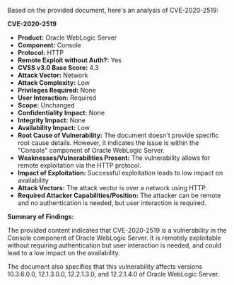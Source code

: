 Based on the provided document, here's an analysis of CVE-2020-2519:

**CVE-2020-2519**

*   **Product:** Oracle WebLogic Server
*   **Component:** Console
*  **Protocol:** HTTP
*   **Remote Exploit without Auth?:** Yes
*   **CVSS v3.0 Base Score:** 4.3
*   **Attack Vector:** Network
*   **Attack Complexity:** Low
*   **Privileges Required:** None
*   **User Interaction:** Required
*   **Scope:** Unchanged
*   **Confidentiality Impact:** None
*   **Integrity Impact:** None
*   **Availability Impact:** Low
*   **Root Cause of Vulnerability:** The document doesn't provide specific root cause details. However, it indicates the issue is within the "Console" component of Oracle WebLogic Server.
*   **Weaknesses/Vulnerabilities Present:** The vulnerability allows for remote exploitation via the HTTP protocol.
*   **Impact of Exploitation:** Successful exploitation leads to low impact on availability
*   **Attack Vectors:** The attack vector is over a network using HTTP.
*   **Required Attacker Capabilities/Position:** The attacker can be remote and no authentication is needed, but user interaction is required.

**Summary of Findings:**

The provided content indicates that CVE-2020-2519 is a vulnerability in the Console component of Oracle WebLogic Server. It is remotely exploitable without requiring authentication but user interaction is needed, and could lead to a low impact on the availability.

The document also specifies that this vulnerability affects versions 10.3.6.0.0, 12.1.3.0.0, 12.2.1.3.0, and 12.2.1.4.0 of Oracle WebLogic Server.